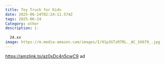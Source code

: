 ```yaml
---
title: Toy Truck for Kids
date: 2025-06-24T02:24:11.574Z
tags: 2025-06-24
Category: other
description: |-
  
  24.xx
image: https://m.media-amazon.com/images/I/91p3GTzR7RL._AC_SX679_.jpg
---
```

https://amzlink.to/az0xDc4n5cwC9   ad